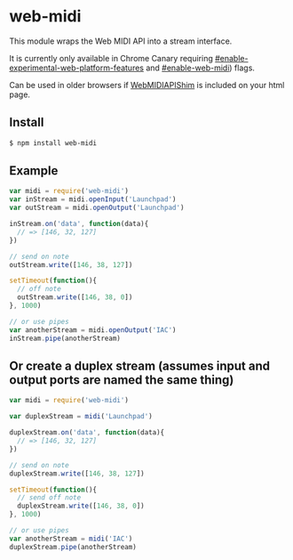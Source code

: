 web-midi
===

This module wraps the Web MIDI API into a stream interface. 

It is currently only available in Chrome Canary requiring [#enable-experimental-web-platform-features](chrome://flags#enable-experimental-web-platform-features) and [#enable-web-midi](chrome://flags#enable-web-midi)) flags. 

Can be used in older browsers if [WebMIDIAPIShim](https://github.com/cwilso/WebMIDIAPIShim) is included on your html page.

## Install

```bash
$ npm install web-midi
```

## Example

```js
var midi = require('web-midi')
var inStream = midi.openInput('Launchpad')
var outStream = midi.openOutput('Launchpad')

inStream.on('data', function(data){
  // => [146, 32, 127]
})

// send on note
outStream.write([146, 38, 127])

setTimeout(function(){
  // off note
  outStream.write([146, 38, 0])
}, 1000)

// or use pipes
var anotherStream = midi.openOutput('IAC')
inStream.pipe(anotherStream)
```

## Or create a duplex stream (assumes input and output ports are named the same thing)

```js
var midi = require('web-midi')

var duplexStream = midi('Launchpad')

duplexStream.on('data', function(data){
  // => [146, 32, 127]
})

// send on note
duplexStream.write([146, 38, 127])

setTimeout(function(){
  // send off note
  duplexStream.write([146, 38, 0])
}, 1000)

// or use pipes
var anotherStream = midi('IAC')
duplexStream.pipe(anotherStream)
```